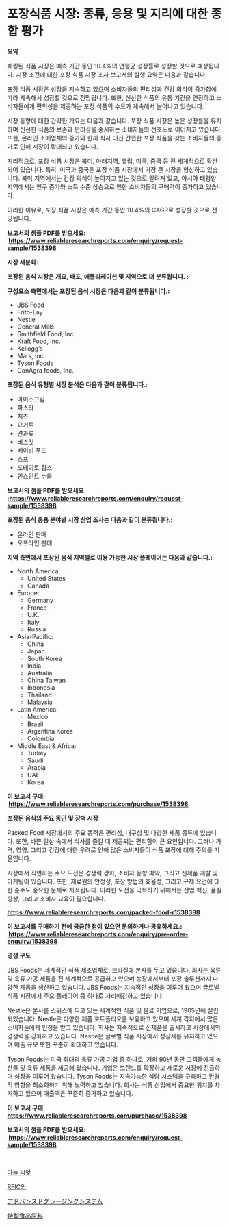 <p><h1>포장식품 시장: 종류, 응용 및 지리에 대한 종합 평가</h1></p><p><strong>요약</strong></p>
<p><p>패킹된 식품 시장은 예측 기간 동안 10.4%의 연평균 성장률로 성장할 것으로 예상됩니다. 시장 조건에 대한 포장 식품 시장 조사 보고서의 실행 요약은 다음과 같습니다. </p><p>포장 식품 시장은 성장을 지속하고 있으며 소비자들의 편리성과 건강 의식이 증가함에 따라 계속해서 성장할 것으로 전망됩니다. 또한, 신선한 식품의 유통 기간을 연장하고 소비자들에게 편의성을 제공하는 포장 식품의 수요가 계속해서 늘어나고 있습니다.</p><p>시장 동향에 대한 간략한 개요는 다음과 같습니다. 포장 식품 시장은 높은 성장률을 유지하며 신선한 식품의 보존과 편리성을 중시하는 소비자들의 선호도로 이어지고 있습니다. 또한, 온라인 소매업체의 증가와 한끼 식사 대신 간편한 포장 식품을 찾는 소비자들의 증가로 인해 시장이 확대되고 있습니다.</p><p>지리적으로, 포장 식품 시장은 북미, 아태지역, 유럽, 미국, 중국 등 전 세계적으로 확산되어 있습니다. 특히, 미국과 중국은 포장 식품 시장에서 가장 큰 시장을 형성하고 있습니다. 북미 지역에서는 건강 의식이 높아지고 있는 것으로 알려져 있고, 아시아 태평양 지역에서는 인구 증가와 소득 수준 상승으로 인한 소비자들의 구매력이 증가하고 있습니다.</p><p>이러한 이유로, 포장 식품 시장은 예측 기간 동안 10.4%의 CAGR로 성장할 것으로 전망됩니다.</p></p>
<p><strong>보고서의 샘플 PDF를 받으세요: &nbsp;<a href="https://www.reliableresearchreports.com/enquiry/request-sample/1538398">https://www.reliableresearchreports.com/enquiry/request-sample/1538398</a></strong></p>
<p><strong>시장 세분화:</strong></p>
<p><strong> 포장된 음식 시장은 개요, 배포, 애플리케이션 및 지역으로 더 분류됩니다. :</strong></p>
<p><strong>구성요소 측면에서는 포장된 음식 시장은 다음과 같이 분류됩니다.:</strong></p>
<p><ul><li>JBS Food</li><li>Frito-Lay</li><li>Nestle</li><li>General Mills</li><li>Smithfield Food, Inc.</li><li>Kraft Food, Inc.</li><li>Kellogg’s</li><li>Mars, Inc.</li><li>Tyson Foods</li><li>ConAgra foods, Inc.</li></ul></p>
<p><strong> 포장된 음식 유형별 시장 분석은 다음과 같이 분류됩니다.:</strong></p>
<p><ul><li>아이스크림</li><li>파스타</li><li>치즈</li><li>요거트</li><li>견과류</li><li>비스킷</li><li>베이비 푸드</li><li>스프</li><li>포테이토 칩스</li><li>인스턴트 누들</li></ul></p>
<p><strong>보고서의 샘플 PDF를 받으세요 :<a href="https://www.reliableresearchreports.com/enquiry/request-sample/1538398">https://www.reliableresearchreports.com/enquiry/request-sample/1538398</a></strong></p>
<p><strong> 포장된 음식 응용 분야별 시장 산업 조사는 다음과 같이 분류됩니다.:</strong></p>
<p><ul><li>온라인 판매</li><li>오프라인 판매</li></ul></p>
<p><strong>지역 측면에서 포장된 음식 지역별로 이용 가능한 시장 플레이어는 다음과 같습니다.:</strong></p>
<p><ul>
    <li>
        North America:
        <ul>
            <li>United States</li>
            <li>Canada</li>
        </ul>
    </li>
    <li>
        Europe:
        <ul>
            <li>Germany</li>
            <li>France</li>
            <li>U.K.</li>
            <li>Italy</li>
            <li>Russia</li>
        </ul>
    </li>
    <li>
        Asia-Pacific:
        <ul>
            <li>China</li>
            <li>Japan</li>
            <li>South Korea</li>
            <li>India</li>
            <li>Australia</li>
            <li>China Taiwan</li>
            <li>Indonesia</li>
            <li>Thailand</li>
            <li>Malaysia</li>
        </ul>
    </li>
    <li>
        Latin America:
        <ul>
            <li>Mexico</li>
            <li>Brazil</li>
            <li>Argentina Korea</li>
            <li>Colombia</li>
        </ul>
    </li>
    <li>
        Middle East & Africa:
        <ul>
            <li>Turkey</li>
            <li>Saudi</li>
            <li>Arabia</li>
            <li>UAE</li>
            <li>Korea</li>
        </ul>
    </li>
    </ul></p>
<p><strong>이 보고서 구매: &nbsp;<a href="https://www.reliableresearchreports.com/purchase/1538398">https://www.reliableresearchreports.com/purchase/1538398</a></strong></p>
<p><strong>포장된 음식의 주요 동인 및 장벽 시장</strong></p>
<p><p>Packed Food 시장에서의 주요 동력은 편리성, 내구성 및 다양한 제품 종류에 있습니다. 또한, 바쁜 일상 속에서 식사를 즐길 때 제공되는 편리함이 큰 요인입니다. 그러나 가격, 영양, 그리고 건강에 대한 우려로 인해 많은 소비자들이 식품 포장에 대해 주의를 기울입니다. </p><p>시장에서 직면하는 주요 도전은 경쟁력 강화, 소비자 동향 파악, 그리고 신제품 개발 및 마케팅이 있습니다. 또한, 재료원의 안정성, 포장 방법의 효율성, 그리고 규제 요건에 대한 준수도 중요한 문제로 지적됩니다. 이러한 도전을 극복하기 위해서는 산업 혁신, 품질 향상, 그리고 소비자 교육이 필요합니다.</p></p>
<p><strong><a href="https://www.reliableresearchreports.com/packed-food-r1538398">https://www.reliableresearchreports.com/packed-food-r1538398</a></strong></p>
<p><strong>이 보고서를 구매하기 전에 궁금한 점이 있으면 문의하거나 공유하세요.: &nbsp;<a href="https://www.reliableresearchreports.com/enquiry/pre-order-enquiry/1538398">https://www.reliableresearchreports.com/enquiry/pre-order-enquiry/1538398</a></strong></p>
<p><strong>경쟁 구도</strong></p>
<p><p>JBS Foods는 세계적인 식품 제조업체로, 브라질에 본사를 두고 있습니다. 회사는 육류 및 육류 가공 제품을 전 세계적으로 공급하고 있으며 농장에서부터 포장 솔루션까지 다양한 제품을 생산하고 있습니다. JBS Foods는 지속적인 성장을 이루어 왔으며 글로벌 식품 시장에서 주요 플레이어 중 하나로 자리매김하고 있습니다.</p><p>Nestle은 본사를 스위스에 두고 있는 세계적인 식품 및 음료 기업으로, 1905년에 설립되었습니다. Nestle은 다양한 제품 포트폴리오를 보유하고 있으며 세계 각지에서 많은 소비자들에게 인정을 받고 있습니다. 회사는 지속적으로 신제품을 출시하고 시장에서의 경쟁력을 강화하고 있습니다. Nestle은 글로벌 식품 시장에서 성장세를 유지하고 있으며 매출 규모 또한 꾸준히 확대하고 있습니다.</p><p>Tyson Foods는 미국 최대의 육류 가공 기업 중 하나로, 거의 90년 동안 고객들에게 농산물 및 육류 제품을 제공해 왔습니다. 기업은 브랜드를 확장하고 새로운 시장에 진출하며 성장을 이루어 왔습니다. Tyson Foods는 지속가능한 식량 시스템을 구축하고 환경적 영향을 최소화하기 위해 노력하고 있습니다. 회사는 식품 산업에서 중요한 위치를 차지하고 있으며 매출액은 꾸준히 증가하고 있습니다.</p></p>
<p><strong>이 보고서 구매: &nbsp; <a href="https://www.reliableresearchreports.com/purchase/1538398">https://www.reliableresearchreports.com/purchase/1538398</a></strong></p>
<p><strong>보고서의 샘플 PDF를 받으세요: &nbsp;<a href="https://www.reliableresearchreports.com/enquiry/request-sample/1538398">https://www.reliableresearchreports.com/enquiry/request-sample/1538398</a></strong><strong></strong></p>
<p>&nbsp;</p>
<p><p><a href="https://medium.com/@juddmetz/%EB%8B%A4%EC%9D%8C-%EB%AC%B8%EC%9E%A5%EC%9D%84-%ED%95%9C%EA%B5%AD%EC%96%B4%EB%A1%9C-%EB%B2%88%EC%97%AD%ED%95%98%EB%A9%B4-%EB%8B%A4%EC%9D%8C%EA%B3%BC-%EA%B0%99%EC%8A%B5%EB%8B%88%EB%8B%A4-%EB%A7%88%EB%8A%98-%EC%94%A8%EC%95%97-%EC%8B%9C%EC%9E%A5-2031%EB%85%84%EA%B9%8C%EC%A7%80%EC%9D%98-%EB%8F%99%ED%96%A5-%EC%98%88%EC%B8%A1-%EB%B0%8F-%EA%B2%BD%EC%9F%81-%EB%B6%84%EC%84%9D-235637c1e3d3">마늘 씨앗</a></p><p><a href="https://medium.com/@rickymetzdvm/rfic-%EC%8B%9C%EC%9E%A5-%EC%A0%90%EC%9C%A0%EC%9C%A8-%EB%B3%80%ED%99%94-%EB%B0%8F-%EC%8B%9C%EC%9E%A5-%EC%84%B1%EC%9E%A5-%EC%B6%94%EC%9D%B4-2024-2031-9ccd09cda26c">RFIC의</a></p><p><a href="https://medium.com/@carlieshields/%E5%85%88%E9%80%B2%E7%9A%84%E3%81%AA%E3%82%B0%E3%83%AC%E3%83%BC%E3%82%B8%E3%83%B3%E3%82%B0%E3%82%B7%E3%82%B9%E3%83%86%E3%83%A0%E3%81%AE%E5%B8%82%E5%A0%B4-2031%E5%B9%B4%E3%81%BE%E3%81%A7%E3%81%AE%E3%83%88%E3%83%AC%E3%83%B3%E3%83%89-%E4%BA%88%E6%B8%AC-%E7%AB%B6%E4%BA%89%E5%88%86%E6%9E%90-808fe0463bcc">アドバンスドグレージングシステム</a></p><p><a href="https://medium.com/@jacksonwiza1924/%E7%89%B9%E7%94%A3%E9%A3%9F%E5%93%81%E5%8E%9F%E6%96%99%E5%B8%82%E5%A0%B4%E8%A6%8F%E6%A8%A1-%E5%B8%82%E5%A0%B4%E5%B1%95%E6%9C%9B%E3%81%A8%E5%B8%82%E5%A0%B4%E4%BA%88%E6%B8%AC-2024%E5%B9%B4%E3%81%8B%E3%82%892031%E5%B9%B4-333cc804bf3c">特製食品原料</a></p></p>